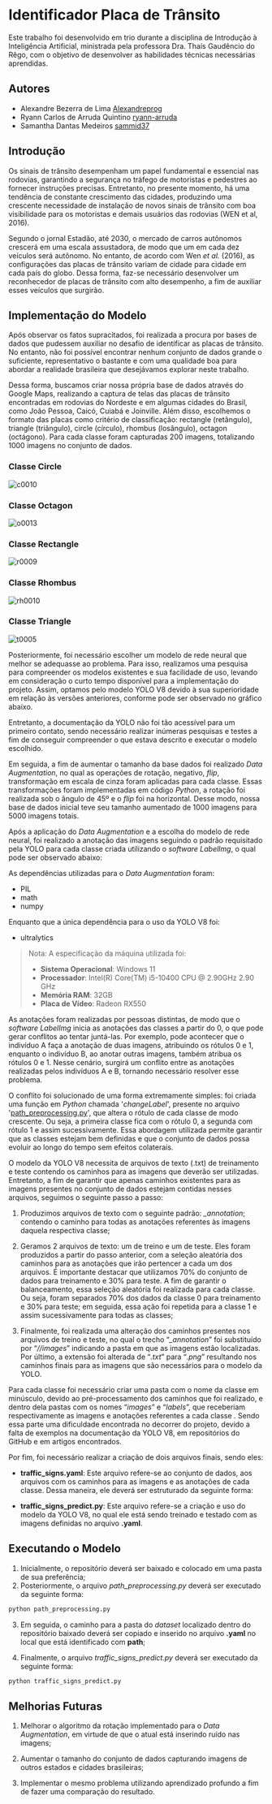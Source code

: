 # Identificador Placa de Trânsito

Este trabalho foi desenvolvido em trio durante a disciplina de Introdução à Inteligência Artificial, ministrada pela professora Dra. Thaís Gaudêncio do Rêgo, com o objetivo de desenvolver as habilidades técnicas necessárias aprendidas.

## Autores

* Alexandre Bezerra de Lima [Alexandreprog](https://github.com/Alexandreprog)
* Ryann Carlos de Arruda Quintino [ryann-arruda](https://github.com/ryann-arruda)
* Samantha Dantas Medeiros [sammid37](https://github.com/sammid37)

## Introdução

Os sinais de trânsito desempenham um papel fundamental e essencial nas rodovias, garantindo a segurança no tráfego de motoristas e pedestres ao fornecer instruções precisas. Entretanto, no presente momento, há uma tendência de constante crescimento das cidades, produzindo uma crescente necessidade de instalação de novos sinais de trânsito com boa visibilidade para os motoristas e demais usuários das rodovias (WEN et al, 2016). 

Segundo o jornal Estadão, até 2030, o mercado de carros autônomos crescerá em uma escala assustadora, de modo que um em cada dez veículos será autônomo. No entanto, de acordo com Wen *et al.* (2016), as configurações das placas de trânsito variam de cidade para cidade em cada país do globo. Dessa forma, faz-se necessário desenvolver um reconhecedor de placas de trânsito com alto desempenho, a fim de auxiliar esses veículos que surgirão.

## Implementação do Modelo

Após observar os fatos supracitados, foi realizada a procura por bases de dados que pudessem auxiliar no desafio de identificar as placas de trânsito. No entanto, não foi possível encontrar nenhum conjunto de dados grande o suficiente, representativo o bastante e com uma qualidade boa para abordar a realidade brasileira que desejávamos explorar neste trabalho.

Dessa forma, buscamos criar nossa própria base de dados através do Google Maps, realizando a captura de telas das placas de trânsito encontradas em rodovias do Nordeste e em algumas cidades do Brasil, como João Pessoa, Caicó, Cuiabá e Joinville. Além disso, escolhemos o formato das placas como critério de classificação: rectangle (retângulo), triangle (triângulo), circle (círculo), rhombus (losângulo), octagon (octágono). Para cada classe foram capturadas 200 imagens, totalizando 1000 imagens no conjunto de dados.

### Classe **Circle**
![c0010](https://github.com/Alexandreprog/Identificador-placa-transito/assets/53544629/36d94523-8b0e-415b-bfbc-c68452298943)

### Classe **Octagon**
![o0013](https://github.com/Alexandreprog/Identificador-placa-transito/assets/53544629/a3c5d16b-8f47-4bc9-b5c2-90ec9c3ea734)

### Classe **Rectangle**
![r0009](https://github.com/Alexandreprog/Identificador-placa-transito/assets/53544629/06a2de2b-78ba-4b53-8fc2-40beecb13e90)

### Classe **Rhombus**
![rh0010](https://github.com/Alexandreprog/Identificador-placa-transito/assets/53544629/da9a2cf0-65d9-4afe-8a89-228a555bf555)

### Classe **Triangle**
![t0005](https://github.com/Alexandreprog/Identificador-placa-transito/assets/53544629/f3a1fba0-4c60-4561-a495-e2b30e572e5e)

Posteriormente, foi necessário escolher um modelo de rede neural que melhor se adequasse ao problema. Para isso, realizamos uma pesquisa para compreender os modelos existentes e sua facilidade de uso, levando em consideração o curto tempo disponível para a implementação do projeto. Assim, optamos pelo modelo YOLO V8 devido à sua superioridade em relação às versões anteriores, conforme pode ser observado no gráfico abaixo.

Entretanto, a documentação da YOLO não foi tão acessível para um primeiro contato, sendo necessário realizar inúmeras pesquisas e testes a fim de conseguir compreender o que estava descrito e executar o modelo escolhido.

Em seguida, a fim de aumentar o tamanho da base dados foi realizado *Data Augmentation*, no qual as operações de rotação, negativo, *flip*, transformação em escala de cinza foram aplicadas para cada classe. Essas transformações foram implementadas em código *Python*, a rotação foi realizada sob o ângulo de 45º e o *flip* foi na horizontal. Desse modo, nossa base de dados inicial teve seu tamanho aumentado de 1000 imagens para 5000 imagens totais.

Após a aplicação do *Data Augmentation* e a escolha do modelo de rede neural, foi realizado a anotação das imagens seguindo o padrão requisitado pela YOLO para cada classe criada utilizando o *software LabelImg*, o qual pode ser observado abaixo:

As dependências utilizadas para o *Data Augmentation* foram:

* PIL
* math
* numpy

Enquanto que a única dependência para o uso da YOLO V8 foi:

* ultralytics

>  Nota: A especificação da máquina utilizada foi:
>  * **Sistema Operacional**: Windows 11
>  * **Processador**: Intel(R) Core(TM) i5-10400 CPU @ 2.90GHz   2.90 GHz
>  * **Memória RAM**: 32GB
>  * **Placa de Vídeo**: Radeon RX550

As anotações foram realizadas por pessoas distintas, de modo que o *software LabelImg* inicia as anotações das classes a partir do 0, o que pode gerar conflitos ao tentar juntá-las. Por exemplo, pode acontecer que o indivíduo A faça a anotação de duas imagens, atribuindo os rótulos 0 e 1, enquanto o indivíduo B, ao anotar outras imagens, também atribua os rótulos 0 e 1. Nesse cenário, surgirá um conflito entre as anotações realizadas pelos indivíduos A e B, tornando necessário resolver esse problema.

O conflito foi solucionado de uma forma extremamente simples: foi criada uma função em *Python* chamada '*changeLabel*', presente no arquivo '[path_preprocessing.py](https://github.com/Alexandreprog/Identificador-placa-transito/blob/main/path_preprocessing.py)', que altera o rótulo de cada classe de modo crescente. Ou seja, a primeira classe fica com o rótulo 0, a segunda com rótulo 1 e assim sucessivamente. Essa abordagem utilizada permite garantir que as classes estejam bem definidas e que o conjunto de dados possa evoluir ao longo do tempo sem efeitos colaterais.

O modelo da YOLO V8 necessita de arquivos de texto (.txt) de treinamento e teste contendo os caminhos para as imagens que deverão ser utilizadas. Entretanto, a fim de garantir que apenas caminhos existentes para as imagens presentes no conjunto de dados estejam contidas nesses arquivos, seguimos o seguinte passo a passo:

1. Produzimos arquivos de texto com o seguinte padrão: *<nome da classe>_annotation*; contendo o caminho para todas as anotações referentes às imagens daquela respectiva classe;

2. Geramos 2 arquivos de texto: um de treino e um de teste. Eles foram produzidos a partir do passo anterior, com a seleção aleatória dos caminhos para as anotações que irão pertencer a cada um dos arquivos. É importante destacar que utilizamos 70% do conjunto de dados para treinamento e 30% para teste. A fim de garantir o balanceamento, essa seleção aleatória foi realizada para cada classe. Ou seja, foram separados 70% dos dados da classe 0 para treinamento e 30% para teste; em seguida, essa ação foi repetida para a classe 1 e assim sucessivamente para todas as classes;

3. Finalmente, foi realizada uma alteração dos caminhos presentes nos arquivos de treino e teste, no qual o trecho “*<nome da classe>_annotation*” foi substituído por “*<nome da classe>//images*” indicando a pasta em que as imagens estão localizadas. Por último, a extensão foi alterada de “*.txt*” para “*.png*” resultando nos caminhos finais para as imagens que são necessários para o modelo da YOLO.

Para cada classe foi necessário criar uma pasta com o nome da classe em minúsculo, devido ao pré-processamento dos caminhos que foi realizado, e dentro dela pastas com os nomes “*images*” e “*labels*”, que receberiam respectivamente as imagens e anotações referentes a cada classe . Sendo essa parte uma dificuldade encontrada no decorrer do projeto, devido a falta de exemplos na documentação da YOLO V8, em repositórios do GitHub e em artigos encontrados.

Por fim, foi necessário realizar a criação de dois arquivos finais, sendo eles:

* **traffic_signs.yaml**: Este arquivo refere-se ao conjunto de dados, aos arquivos com os caminhos para as imagens e as anotações de cada classe. Dessa maneira, ele deverá ser estruturado da seguinte forma: 

* **traffic_signs_predict.py**: Este arquivo refere-se a criação e uso do modelo da YOLO V8, no qual ele está sendo treinado e testado com as imagens definidas no arquivo **.yaml**.

## Executando o Modelo

1. Inicialmente, o repositório deverá ser baixado e colocado em uma pasta de sua preferência;
2. Posteriormente, o arquivo *path_preprocessing.py* deverá ser executado da seguinte forma:

``` bash
python path_preprocessing.py
```

3. Em seguida, o caminho para a pasta do *dataset* localizado dentro do repositório baixado deverá ser copiado e inserido no arquivo **.yaml** no local que está identificado com **path**;

4. Finalmente, o arquivo *traffic_signs_predict.py* deverá ser executado da seguinte forma:

```bash
python traffic_signs_predict.py
```

## Melhorias Futuras

1. Melhorar o algoritmo da rotação implementado para o *Data Augmentation*, em virtude de que o atual está inserindo ruído nas imagens;

2. Aumentar o tamanho do conjunto de dados capturando imagens de outros estados e cidades brasileiras;

3. Implementar o mesmo problema utilizando aprendizado profundo a fim de fazer uma comparação do resultado.